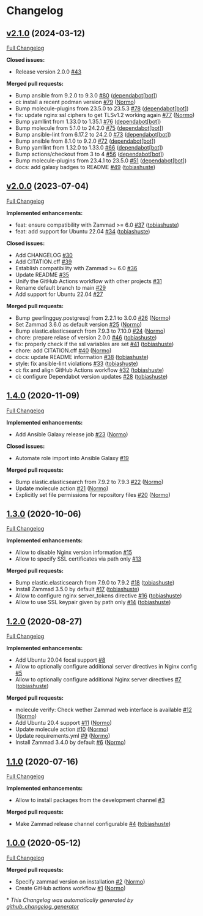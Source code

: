 # Changelog

## [v2.1.0](https://github.com/hifis-net/ansible-role-zammad/tree/v2.1.0) (2024-03-12)

[Full Changelog](https://github.com/hifis-net/ansible-role-zammad/compare/v2.0.0...v2.1.0)

**Closed issues:**

- Release version 2.0.0 [\#43](https://github.com/hifis-net/ansible-role-zammad/issues/43)

**Merged pull requests:**

- Bump ansible from 9.2.0 to 9.3.0 [\#80](https://github.com/hifis-net/ansible-role-zammad/pull/80) ([dependabot[bot]](https://github.com/apps/dependabot))
- ci: install a recent podman version [\#79](https://github.com/hifis-net/ansible-role-zammad/pull/79) ([Normo](https://github.com/Normo))
- Bump molecule-plugins from 23.5.0 to 23.5.3 [\#78](https://github.com/hifis-net/ansible-role-zammad/pull/78) ([dependabot[bot]](https://github.com/apps/dependabot))
- fix: update nginx ssl ciphers to get TLSv1.2 working again [\#77](https://github.com/hifis-net/ansible-role-zammad/pull/77) ([Normo](https://github.com/Normo))
- Bump yamllint from 1.33.0 to 1.35.1 [\#76](https://github.com/hifis-net/ansible-role-zammad/pull/76) ([dependabot[bot]](https://github.com/apps/dependabot))
- Bump molecule from 5.1.0 to 24.2.0 [\#75](https://github.com/hifis-net/ansible-role-zammad/pull/75) ([dependabot[bot]](https://github.com/apps/dependabot))
- Bump ansible-lint from 6.17.2 to 24.2.0 [\#73](https://github.com/hifis-net/ansible-role-zammad/pull/73) ([dependabot[bot]](https://github.com/apps/dependabot))
- Bump ansible from 8.1.0 to 9.2.0 [\#72](https://github.com/hifis-net/ansible-role-zammad/pull/72) ([dependabot[bot]](https://github.com/apps/dependabot))
- Bump yamllint from 1.32.0 to 1.33.0 [\#66](https://github.com/hifis-net/ansible-role-zammad/pull/66) ([dependabot[bot]](https://github.com/apps/dependabot))
- Bump actions/checkout from 3 to 4 [\#56](https://github.com/hifis-net/ansible-role-zammad/pull/56) ([dependabot[bot]](https://github.com/apps/dependabot))
- Bump molecule-plugins from 23.4.1 to 23.5.0 [\#51](https://github.com/hifis-net/ansible-role-zammad/pull/51) ([dependabot[bot]](https://github.com/apps/dependabot))
- docs: add galaxy badges to README [\#49](https://github.com/hifis-net/ansible-role-zammad/pull/49) ([tobiashuste](https://github.com/tobiashuste))

## [v2.0.0](https://github.com/hifis-net/ansible-role-zammad/tree/v2.0.0) (2023-07-04)

[Full Changelog](https://github.com/hifis-net/ansible-role-zammad/compare/1.4.0...v2.0.0)

**Implemented enhancements:**

- feat: ensure compatibility with Zammad \>= 6.0 [\#37](https://github.com/hifis-net/ansible-role-zammad/pull/37) ([tobiashuste](https://github.com/tobiashuste))
- feat: add support for Ubuntu 22.04 [\#34](https://github.com/hifis-net/ansible-role-zammad/pull/34) ([tobiashuste](https://github.com/tobiashuste))

**Closed issues:**

- Add CHANGELOG [\#30](https://github.com/hifis-net/ansible-role-zammad/issues/30)
- Add CITATION.cff [\#39](https://github.com/hifis-net/ansible-role-zammad/issues/39)
- Establish compatibility with Zammad \>= 6.0 [\#36](https://github.com/hifis-net/ansible-role-zammad/issues/36)
- Update README [\#35](https://github.com/hifis-net/ansible-role-zammad/issues/35)
- Unify the GitHub Actions workflow with other projects [\#31](https://github.com/hifis-net/ansible-role-zammad/issues/31)
- Rename default branch to main [\#29](https://github.com/hifis-net/ansible-role-zammad/issues/29)
- Add support for Ubuntu 22.04 [\#27](https://github.com/hifis-net/ansible-role-zammad/issues/27)

**Merged pull requests:**

- Bump geerlingguy.postgresql from 2.2.1 to 3.0.0 [\#26](https://github.com/hifis-net/ansible-role-zammad/pull/26) ([Normo](https://github.com/Normo))
- Set Zammad 3.6.0 as default version [\#25](https://github.com/hifis-net/ansible-role-zammad/pull/25) ([Normo](https://github.com/Normo))
- Bump elastic.elasticsearch from 7.9.3 to 7.10.0 [\#24](https://github.com/hifis-net/ansible-role-zammad/pull/24) ([Normo](https://github.com/Normo))
- chore: prepare relase of version 2.0.0 [\#46](https://github.com/hifis-net/ansible-role-zammad/pull/46) ([tobiashuste](https://github.com/tobiashuste))
- fix: properly check if the ssl variables are set [\#41](https://github.com/hifis-net/ansible-role-zammad/pull/41) ([tobiashuste](https://github.com/tobiashuste))
- chore: add CITATION.cff [\#40](https://github.com/hifis-net/ansible-role-zammad/pull/40) ([Normo](https://github.com/Normo))
- docs: update README information [\#38](https://github.com/hifis-net/ansible-role-zammad/pull/38) ([tobiashuste](https://github.com/tobiashuste))
- style: fix ansible-lint violations [\#33](https://github.com/hifis-net/ansible-role-zammad/pull/33) ([tobiashuste](https://github.com/tobiashuste))
- ci: fix and align GitHub Actions workflow [\#32](https://github.com/hifis-net/ansible-role-zammad/pull/32) ([tobiashuste](https://github.com/tobiashuste))
- ci: configure Dependabot version updates [\#28](https://github.com/hifis-net/ansible-role-zammad/pull/28) ([tobiashuste](https://github.com/tobiashuste))

## [1.4.0](https://github.com/hifis-net/ansible-role-zammad/tree/1.4.0) (2020-11-09)

[Full Changelog](https://github.com/hifis-net/ansible-role-zammad/compare/1.3.0...1.4.0)

**Implemented enhancements:**

- Add Ansible Galaxy release job [\#23](https://github.com/hifis-net/ansible-role-zammad/pull/23) ([Normo](https://github.com/Normo))

**Closed issues:**

- Automate role import into Ansible Galaxy [\#19](https://github.com/hifis-net/ansible-role-zammad/issues/19)

**Merged pull requests:**

- Bump elastic.elasticsearch from 7.9.2 to 7.9.3 [\#22](https://github.com/hifis-net/ansible-role-zammad/pull/22) ([Normo](https://github.com/Normo))
- Update molecule action [\#21](https://github.com/hifis-net/ansible-role-zammad/pull/21) ([Normo](https://github.com/Normo))
- Explicitly set file permissions for repository files [\#20](https://github.com/hifis-net/ansible-role-zammad/pull/20) ([Normo](https://github.com/Normo))

## [1.3.0](https://github.com/hifis-net/ansible-role-zammad/tree/1.3.0) (2020-10-06)

[Full Changelog](https://github.com/hifis-net/ansible-role-zammad/compare/1.2.0...1.3.0)

**Implemented enhancements:**

- Allow to disable Nginx version information [\#15](https://github.com/hifis-net/ansible-role-zammad/issues/15)
- Allow to specify SSL certificates via path only [\#13](https://github.com/hifis-net/ansible-role-zammad/issues/13)

**Merged pull requests:**

- Bump elastic.elasticsearch from 7.9.0 to 7.9.2 [\#18](https://github.com/hifis-net/ansible-role-zammad/pull/18) ([tobiashuste](https://github.com/tobiashuste))
- Install Zammad 3.5.0 by default [\#17](https://github.com/hifis-net/ansible-role-zammad/pull/17) ([tobiashuste](https://github.com/tobiashuste))
- Allow to configure nginx server\_tokens directive [\#16](https://github.com/hifis-net/ansible-role-zammad/pull/16) ([tobiashuste](https://github.com/tobiashuste))
- Allow to use SSL keypair given by path only [\#14](https://github.com/hifis-net/ansible-role-zammad/pull/14) ([tobiashuste](https://github.com/tobiashuste))

## [1.2.0](https://github.com/hifis-net/ansible-role-zammad/tree/1.2.0) (2020-08-27)

[Full Changelog](https://github.com/hifis-net/ansible-role-zammad/compare/1.1.0...1.2.0)

**Implemented enhancements:**

- Add Ubuntu 20.04 focal support [\#8](https://github.com/hifis-net/ansible-role-zammad/issues/8)
- Allow to optionally configure additional server directives in Nginx config [\#5](https://github.com/hifis-net/ansible-role-zammad/issues/5)
- Allow to optionally configure additional Nginx server directives [\#7](https://github.com/hifis-net/ansible-role-zammad/pull/7) ([tobiashuste](https://github.com/tobiashuste))

**Merged pull requests:**

- molecule verify: Check wether Zammad web interface is available [\#12](https://github.com/hifis-net/ansible-role-zammad/pull/12) ([Normo](https://github.com/Normo))
- Add Ubuntu 20.4 support [\#11](https://github.com/hifis-net/ansible-role-zammad/pull/11) ([Normo](https://github.com/Normo))
- Update molecule action [\#10](https://github.com/hifis-net/ansible-role-zammad/pull/10) ([Normo](https://github.com/Normo))
- Update requirements.yml [\#9](https://github.com/hifis-net/ansible-role-zammad/pull/9) ([Normo](https://github.com/Normo))
- Install Zammad 3.4.0 by default [\#6](https://github.com/hifis-net/ansible-role-zammad/pull/6) ([Normo](https://github.com/Normo))

## [1.1.0](https://github.com/hifis-net/ansible-role-zammad/tree/1.1.0) (2020-07-16)

[Full Changelog](https://github.com/hifis-net/ansible-role-zammad/compare/1.0.0...1.1.0)

**Implemented enhancements:**

- Allow to install packages from the development channel [\#3](https://github.com/hifis-net/ansible-role-zammad/issues/3)

**Merged pull requests:**

- Make Zammad release channel configurable [\#4](https://github.com/hifis-net/ansible-role-zammad/pull/4) ([tobiashuste](https://github.com/tobiashuste))

## [1.0.0](https://github.com/hifis-net/ansible-role-zammad/tree/1.0.0) (2020-05-12)

[Full Changelog](https://github.com/hifis-net/ansible-role-zammad/compare/157bef1dfe6bc566f10f927ab929b3910d3ea986...1.0.0)

**Merged pull requests:**

- Specify zammad version on installation [\#2](https://github.com/hifis-net/ansible-role-zammad/pull/2) ([Normo](https://github.com/Normo))
- Create GitHub actions workflow [\#1](https://github.com/hifis-net/ansible-role-zammad/pull/1) ([Normo](https://github.com/Normo))



\* *This Changelog was automatically generated by [github_changelog_generator](https://github.com/github-changelog-generator/github-changelog-generator)*
